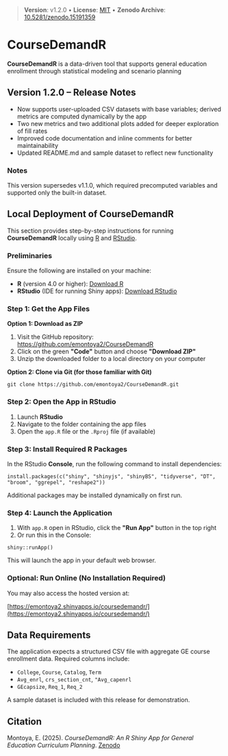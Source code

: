 > **Version**: v1.2.0  •  **License**: [MIT](LICENSE)  •  **Zenodo Archive**: [10.5281/zenodo.15191359](https://doi.org/10.5281/zenodo.15428178)

# CourseDemandR
 
**CourseDemandR**  is a data-driven tool that supports general education enrollment through statistical modeling and scenario planning

## Version 1.2.0 – Release Notes

- Now supports user-uploaded CSV datasets with base variables; derived metrics are computed dynamically by the app
- Two new metrics and two additional plots added for deeper exploration of fill rates
- Improved code documentation and inline comments for better maintainability
- Updated README.md and sample dataset to reflect new functionality

### Notes

This version supersedes v1.1.0, which required precomputed variables and supported only the built-in dataset.

## Local Deployment of **CourseDemandR**

This section provides step-by-step instructions for running **CourseDemandR** locally using [R](https://cran.r-project.org/) and [RStudio](https://www.rstudio.com/products/rstudio/download/).


### Preliminaries

Ensure the following are installed on your machine:

- **R** (version 4.0 or higher): [Download R](https://cran.r-project.org/)
- **RStudio** (IDE for running Shiny apps): [Download RStudio](https://www.rstudio.com/products/rstudio/download/)


### Step 1: Get the App Files

**Option 1: Download as ZIP**

1. Visit the GitHub repository: https://github.com/emontoya2/CourseDemandR  
2. Click on the green **"Code"** button and choose **"Download ZIP"**  
3. Unzip the downloaded folder to a local directory on your computer

**Option 2: Clone via Git (for those familiar with Git)**

`git clone https://github.com/emontoya2/CourseDemandR.git`


### Step 2: Open the App in RStudio

1. Launch **RStudio**  
2. Navigate to the folder containing the app files  
3. Open the `app.R` file or the `.Rproj` file (if available)



### Step 3: Install Required R Packages

In the RStudio **Console**, run the following command to install dependencies:

`install.packages(c("shiny", "shinyjs", "shinyBS", "tidyverse", "DT", "broom", "ggrepel", "reshape2"))`

Additional packages may be installed dynamically on first run.


### Step 4: Launch the Application

1. With `app.R` open in RStudio, click the **"Run App"** button in the top right  
2. Or run this in the Console:

`shiny::runApp()`


This will launch the app in your default web browser.

### Optional: Run Online (No Installation Required)

You may also access the hosted version at:

[https://emontoya2.shinyapps.io/coursedemandr/](https://emontoya2.shinyapps.io/coursedemandr/)  


## Data Requirements

The application expects a structured CSV file with aggregate GE course enrollment data. Required columns include:

- `College`, `Course`, `Catalog`, `Term`
- `Avg_enrl`,  `crs_section_cnt`, `"Avg_capenrl`
- `GEcapsize`,  `Req_1`, `Req_2`

A sample dataset is included with this release for demonstration.

## Citation

Montoya, E. (2025). *CourseDemandR: An R Shiny App for General Education Curriculum Planning*. [Zenodo](https://doi.org/10.5281/zenodo.15428178)
